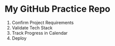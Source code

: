 # My GitHub Practice Repo
1. Confirm Project Requirements
1. Validate Tech Stack
1. Track Progress in Calendar
1. Deploy
